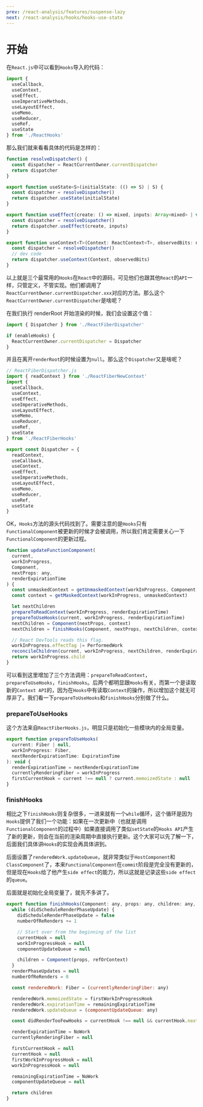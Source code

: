 ```yaml
---
prev: /react-analysis/features/suspense-lazy
next: /react-analysis/hooks/hooks-use-state
---
```


# 开始

在`React.js`中可以看到`Hooks`导入的代码：

```js
import {
  useCallback,
  useContext,
  useEffect,
  useImperativeMethods,
  useLayoutEffect,
  useMemo,
  useReducer,
  useRef,
  useState
} from './ReactHooks'
```

那么我们就来看看具体的代码是怎样的：

```js
function resolveDispatcher() {
  const dispatcher = ReactCurrentOwner.currentDispatcher
  return dispatcher
}

export function useState<S>(initialState: (() => S) | S) {
  const dispatcher = resolveDispatcher()
  return dispatcher.useState(initialState)
}

export function useEffect(create: () => mixed, inputs: Array<mixed> | void | null) {
  const dispatcher = resolveDispatcher()
  return dispatcher.useEffect(create, inputs)
}

export function useContext<T>(Context: ReactContext<T>, observedBits: number | boolean | void) {
  const dispatcher = resolveDispatcher()
  // dev code
  return dispatcher.useContext(Context, observedBits)
}
```

以上就是三个最常用的`Hooks`在`React`中的源码，可见他们也跟其他`React`的`API`一样，只管定义，不管实现。他们都调用了`ReactCurrentOwner.currentDispatcher.xxx`对应的方法。那么这个`ReactCurrentOwner.currentDispatcher`是啥呢？

在我们执行 renderRoot 开始渲染的时候，我们会设置这个值：

```js
import { Dispatcher } from './ReactFiberDispatcher'

if (enableHooks) {
  ReactCurrentOwner.currentDispatcher = Dispatcher
}
```

并且在离开`renderRoot`的时候设置为`null`。那么这个`Dispatcher`又是啥呢？

```js
// ReactFiberDispatcher.js
import { readContext } from './ReactFiberNewContext'
import {
  useCallback,
  useContext,
  useEffect,
  useImperativeMethods,
  useLayoutEffect,
  useMemo,
  useReducer,
  useRef,
  useState
} from './ReactFiberHooks'

export const Dispatcher = {
  readContext,
  useCallback,
  useContext,
  useEffect,
  useImperativeMethods,
  useLayoutEffect,
  useMemo,
  useReducer,
  useRef,
  useState
}
```

OK，`Hooks`方法的源头代码找到了。需要注意的是`Hooks`只有`FunctionalComponent`被更新的时候才会被调用，所以我们肯定需要关心一下`FunctionalComponent`的更新过程。

```js
function updateFunctionComponent(
  current,
  workInProgress,
  Component,
  nextProps: any,
  renderExpirationTime
) {
  const unmaskedContext = getUnmaskedContext(workInProgress, Component, true)
  const context = getMaskedContext(workInProgress, unmaskedContext)

  let nextChildren
  prepareToReadContext(workInProgress, renderExpirationTime)
  prepareToUseHooks(current, workInProgress, renderExpirationTime)
  nextChildren = Component(nextProps, context)
  nextChildren = finishHooks(Component, nextProps, nextChildren, context)

  // React DevTools reads this flag.
  workInProgress.effectTag |= PerformedWork
  reconcileChildren(current, workInProgress, nextChildren, renderExpirationTime)
  return workInProgress.child
}
```

可以看到这里增加了三个方法调用：`prepareToReadContext`，`prepareToUseHooks`，`finishHooks`。后两个都明显跟`Hooks`有关，而第一个是读取新的`Context API`的，因为在`Hooks`中有读取`Context`的操作，所以增加这个就无可厚非了。我们看一下`prepareToUseHooks`和`finishHooks`分别做了什么。

### prepareToUseHooks

这个方法来自`ReactFiberHooks.js`，明显只是初始化一些模块内的全局变量。

```js
export function prepareToUseHooks(
  current: Fiber | null,
  workInProgress: Fiber,
  nextRenderExpirationTime: ExpirationTime
): void {
  renderExpirationTime = nextRenderExpirationTime
  currentlyRenderingFiber = workInProgress
  firstCurrentHook = current !== null ? current.memoizedState : null
}
```

### finishHooks

相比之下`finishHooks`则复杂很多，一进来就有一个`while`循环，这个循环是因为`Hooks`提供了我们一个功能：如果在一次更新中（也就是调用`FunctionalComponent`的过程中）如果直接调用了类似`setState`的`Hooks API`产生了新的更新，则会在当前的渲染周期中直接执行更新。这个大家可以先了解一下，后面我们具体讲`Hooks`的实现会再具体讲到。

后面设置了`renderedWork.updateQueue`，就非常类似于`HostComponent`和`ClassComponent`了，本来`FunctionalComponent`在`commit`阶段是完全没有更新的，但是现在`Hooks`给了他产生`side effect`的能力，所以这就是记录这些`side effect`的`queue`。

后面就是初始化全局变量了，就先不多讲了。

```js
export function finishHooks(Component: any, props: any, children: any, refOrContext: any): any {
  while (didScheduleRenderPhaseUpdate) {
    didScheduleRenderPhaseUpdate = false
    numberOfReRenders += 1

    // Start over from the beginning of the list
    currentHook = null
    workInProgressHook = null
    componentUpdateQueue = null

    children = Component(props, refOrContext)
  }
  renderPhaseUpdates = null
  numberOfReRenders = 0

  const renderedWork: Fiber = (currentlyRenderingFiber: any)

  renderedWork.memoizedState = firstWorkInProgressHook
  renderedWork.expirationTime = remainingExpirationTime
  renderedWork.updateQueue = (componentUpdateQueue: any)

  const didRenderTooFewHooks = currentHook !== null && currentHook.next !== null

  renderExpirationTime = NoWork
  currentlyRenderingFiber = null

  firstCurrentHook = null
  currentHook = null
  firstWorkInProgressHook = null
  workInProgressHook = null

  remainingExpirationTime = NoWork
  componentUpdateQueue = null

  return children
}
```
